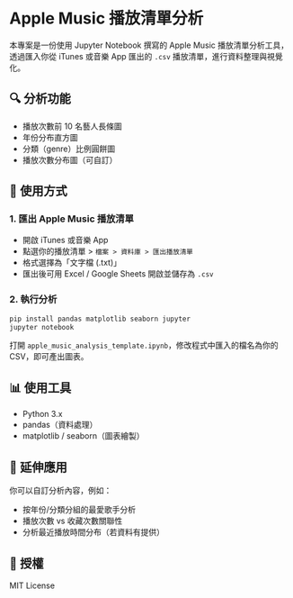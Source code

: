 # Apple Music 播放清單分析

本專案是一份使用 Jupyter Notebook 撰寫的 Apple Music 播放清單分析工具，透過匯入你從 iTunes 或音樂 App 匯出的 `.csv` 播放清單，進行資料整理與視覺化。

## 🔍 分析功能

* 播放次數前 10 名藝人長條圖
* 年份分布直方圖
* 分類（genre）比例圓餅圖
* 播放次數分布圖（可自訂）

## 📁 使用方式

### 1. 匯出 Apple Music 播放清單

* 開啟 iTunes 或音樂 App
* 點選你的播放清單 > `檔案 > 資料庫 > 匯出播放清單`
* 格式選擇為「文字檔 (.txt)」
* 匯出後可用 Excel / Google Sheets 開啟並儲存為 `.csv`

### 2. 執行分析

```bash
pip install pandas matplotlib seaborn jupyter
jupyter notebook
```

打開 `apple_music_analysis_template.ipynb`，修改程式中匯入的檔名為你的 CSV，即可產出圖表。

## 📊 使用工具

* Python 3.x
* pandas（資料處理）
* matplotlib / seaborn（圖表繪製）

## 🧪 延伸應用

你可以自訂分析內容，例如：

* 按年份/分類分組的最愛歌手分析
* 播放次數 vs 收藏次數關聯性
* 分析最近播放時間分布（若資料有提供）

## 📝 授權

MIT License
